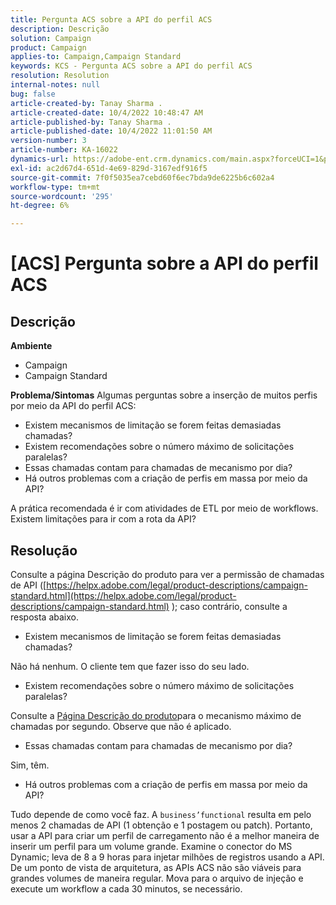 ```yaml
---
title: Pergunta ACS sobre a API do perfil ACS
description: Descrição
solution: Campaign
product: Campaign
applies-to: Campaign,Campaign Standard
keywords: KCS - Pergunta ACS sobre a API do perfil ACS
resolution: Resolution
internal-notes: null
bug: false
article-created-by: Tanay Sharma .
article-created-date: 10/4/2022 10:48:47 AM
article-published-by: Tanay Sharma .
article-published-date: 10/4/2022 11:01:50 AM
version-number: 3
article-number: KA-16022
dynamics-url: https://adobe-ent.crm.dynamics.com/main.aspx?forceUCI=1&pagetype=entityrecord&etn=knowledgearticle&id=c2ea181f-d243-ed11-bba2-0022480868ff
exl-id: ac2d67d4-651d-4e69-829d-3167edf916f5
source-git-commit: 7f0f5035ea7cebd60f6ec7bda9de6225b6c602a4
workflow-type: tm+mt
source-wordcount: '295'
ht-degree: 6%

---
```


# [ACS] Pergunta sobre a API do perfil ACS

## Descrição

<b>Ambiente</b>
- Campaign
- Campaign Standard



<b>Problema/Sintomas</b>
Algumas perguntas sobre a inserção de muitos perfis por meio da API do perfil ACS:

- Existem mecanismos de limitação se forem feitas demasiadas chamadas?
- Existem recomendações sobre o número máximo de solicitações paralelas?
- Essas chamadas contam para chamadas de mecanismo por dia?
- Há outros problemas com a criação de perfis em massa por meio da API?


A prática recomendada é ir com atividades de ETL por meio de workflows. Existem limitações para ir com a rota da API?


## Resolução


Consulte a página Descrição do produto para ver a permissão de chamadas de API ([https://helpx.adobe.com/legal/product-descriptions/campaign-standard.html](https://helpx.adobe.com/legal/product-descriptions/campaign-standard.html) ); caso contrário, consulte a resposta abaixo.



- Existem mecanismos de limitação se forem feitas demasiadas chamadas?


Não há nenhum. O cliente tem que fazer isso do seu lado.

- Existem recomendações sobre o número máximo de solicitações paralelas?


Consulte a [Página Descrição do produto](https://helpx.adobe.com/legal/product-descriptions/campaign-standard.html#)para o mecanismo máximo de chamadas por segundo. Observe que não é aplicado.

- Essas chamadas contam para chamadas de mecanismo por dia?


Sim, têm.

- Há outros problemas com a criação de perfis em massa por meio da API?


Tudo depende de como você faz. A `business’functional` resulta em pelo menos 2 chamadas de API (1 obtenção e 1 postagem ou patch). Portanto, usar a API para criar um perfil de carregamento não é a melhor maneira de inserir um perfil para um volume grande. Examine o conector do MS Dynamic; leva de 8 a 9 horas para injetar milhões de registros usando a API. De um ponto de vista de arquitetura, as APIs ACS não são viáveis para grandes volumes de maneira regular. Mova para o arquivo de injeção e execute um workflow a cada 30 minutos, se necessário.
